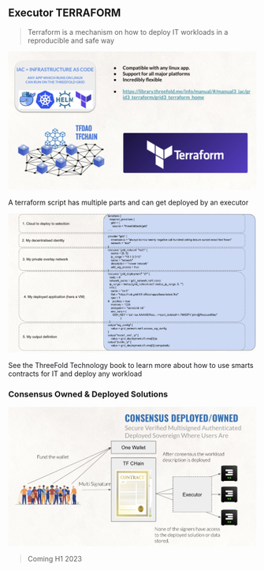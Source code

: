 ## Executor TERRAFORM 

> Terraform is a mechanism on how to deploy IT workloads in a reproducible and safe way

![](img/terraform_iac_.jpg)

A terraform script has multiple parts and can get deployed by an executor

![](img/terraform_iac2_.jpg)

See the ThreeFold Technology book to learn more about how to use smarts contracts for IT and deploy any workload

### Consensus Owned & Deployed Solutions

![](img/consensus_deployed_.jpg)

<!-- ### Example with Pokt.Network

![](img/terraform_pokt_.jpg) -->


> Coming H1 2023